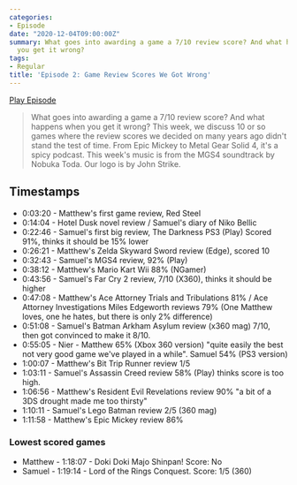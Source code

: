 ```yaml
---
categories:
- Episode
date: "2020-12-04T09:00:00Z"
summary: What goes into awarding a game a 7/10 review score? And what happens when
  you get it wrong?
tags:
- Regular
title: 'Episode 2: Game Review Scores We Got Wrong'
---
```


[Play Episode](https://shows.acast.com/the-back-page-a-video-games-podcast/episodes/6249ec71be92a6001320e9d8)
> What goes into awarding a game a 7/10 review score? And what happens when you get it wrong? This week, we discuss 10 or so games where the review scores we decided on many years ago didn't stand the test of time. From Epic Mickey to Metal Gear Solid 4, it's a spicy podcast. This week's music is from the MGS4 soundtrack by Nobuka Toda. Our logo is by John Strike.

## Timestamps

- 0:03:20 - Matthew's first game review, Red Steel
- 0:14:04 - Hotel Dusk novel review / Samuel's diary of Niko Bellic
- 0:22:46 - Samuel's first big review, The Darkness PS3 (Play) Scored 91%, thinks it should be 15% lower
- 0:26:21 - Matthew's Zelda Skyward Sword review (Edge), scored 10
- 0:32:43 - Samuel's MGS4 review, 92% (Play)
- 0:38:12 - Matthew's Mario Kart Wii 88% (NGamer)
- 0:43:56 - Samuel's Far Cry 2 review, 7/10 (X360), thinks it should be higher
- 0:47:08 - Matthew's Ace Attorney Trials and Tribulations 81% / Ace Attorney Investigations Miles Edgeworth reviews 79% (One Matthew loves, one he hates, but there is only 2% difference)
- 0:51:08 - Samuel's Batman Arkham Asylum review (x360 mag) 7/10, then got convinced to make it 8/10.
- 0:55:05 - Nier - Matthew 65% (Xbox 360 version) "quite easily the best not very good game we've played in a while". Samuel 54% (PS3 version)
- 1:00:07 - Matthew's Bit Trip Runner review 1/5
- 1:03:11 - Samuel's Assassin Creed review 58% (Play) thinks score is too high.
- 1:06:56 - Matthew's Resident Evil Revelations review 90% "a bit of a 3DS drought made me too thirsty"
- 1:10:11 - Samuel's Lego Batman review 2/5 (360 mag)
- 1:11:58 - Matthew's Epic Mickey review 86%

### Lowest scored games

- Matthew - 1:18:07 - Doki Doki Majo Shinpan! Score: No
- Samuel - 1:19:14 - Lord of the Rings Conquest. Score: 1/5 (360)
